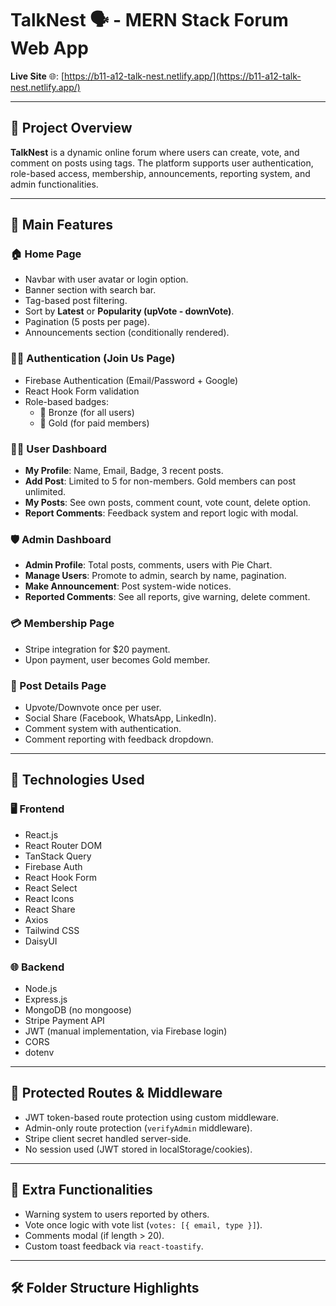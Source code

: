 # TalkNest 🗣️ - MERN Stack Forum Web App

**Live Site** 🌐: [https://b11-a12-talk-nest.netlify.app/](https://b11-a12-talk-nest.netlify.app/)  

---

## 📌 Project Overview

**TalkNest** is a dynamic online forum where users can create, vote, and comment on posts using tags. The platform supports user authentication, role-based access, membership, announcements, reporting system, and admin functionalities.

---

## 🎯 Main Features

### 🏠 Home Page
- Navbar with user avatar or login option.
- Banner section with search bar.
- Tag-based post filtering.
- Sort by **Latest** or **Popularity (upVote - downVote)**.
- Pagination (5 posts per page).
- Announcements section (conditionally rendered).

### 🧑‍💻 Authentication (Join Us Page)
- Firebase Authentication (Email/Password + Google)
- React Hook Form validation
- Role-based badges:
  - 🥉 Bronze (for all users)
  - 🥇 Gold (for paid members)

### 🧑‍🎓 User Dashboard
- **My Profile**: Name, Email, Badge, 3 recent posts.
- **Add Post**: Limited to 5 for non-members. Gold members can post unlimited.
- **My Posts**: See own posts, comment count, vote count, delete option.
- **Report Comments**: Feedback system and report logic with modal.

### 🛡️ Admin Dashboard
- **Admin Profile**: Total posts, comments, users with Pie Chart.
- **Manage Users**: Promote to admin, search by name, pagination.
- **Make Announcement**: Post system-wide notices.
- **Reported Comments**: See all reports, give warning, delete comment.

### 💳 Membership Page
- Stripe integration for $20 payment.
- Upon payment, user becomes Gold member.

### 💬 Post Details Page
- Upvote/Downvote once per user.
- Social Share (Facebook, WhatsApp, LinkedIn).
- Comment system with authentication.
- Comment reporting with feedback dropdown.

---

## 🚀 Technologies Used

### 🖥️ Frontend
- React.js
- React Router DOM
- TanStack Query
- Firebase Auth
- React Hook Form
- React Select
- React Icons
- React Share
- Axios
- Tailwind CSS
- DaisyUI

### 🌐 Backend
- Node.js
- Express.js
- MongoDB (no mongoose)
- Stripe Payment API
- JWT (manual implementation, via Firebase login)
- CORS
- dotenv

---

## 🔐 Protected Routes & Middleware

- JWT token-based route protection using custom middleware.
- Admin-only route protection (`verifyAdmin` middleware).
- Stripe client secret handled server-side.
- No session used (JWT stored in localStorage/cookies).

---

## 🧪 Extra Functionalities

- Warning system to users reported by others.
- Vote once logic with vote list (`votes: [{ email, type }]`).
- Comments modal (if length > 20).
- Custom toast feedback via `react-toastify`.

---

## 🛠️ Folder Structure Highlights

